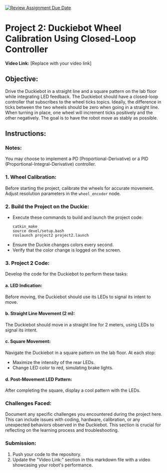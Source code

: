 [![Review Assignment Due Date](https://classroom.github.com/assets/deadline-readme-button-24ddc0f5d75046c5622901739e7c5dd533143b0c8e959d652212380cedb1ea36.svg)](https://classroom.github.com/a/b-DAApyw)
# Project 2: Duckiebot Wheel Calibration Using Closed-Loop Controller

**Video Link:** [Replace with your video link]

## Objective:
Drive the Duckiebot in a straight line and a square pattern on the lab floor while integrating LED feedback. The Duckiebot should have a closed-loop controller that subscribes to the wheel ticks topics. Ideally, the difference in ticks between the two wheels should be zero when going in a straight line. When turning in place, one wheel will increment ticks positively and the other negatively. The goal is to have the robot move as stably as possible.

## Instructions:

### Notes:
You may choose to implement a PD (Proportional-Derivative) or a PID (Proportional-Integral-Derivative) controller. 

### 1. Wheel Calibration:
Before starting the project, calibrate the wheels for accurate movement. Adjust resolution parameters in the `wheel_encoder` node.

### 2. Build the Project on the Duckie:
- Execute these commands to build and launch the project code:
    ```
    catkin_make
    source devel/setup.bash
    roslaunch project2 project2.launch
    ```
- Ensure the Duckie changes colors every second.
- Verify that the color change is logged on the screen.

### 3. Project 2 Code:
Develop the code for the Duckiebot to perform these tasks:

#### a. LED Indication:
Before moving, the Duckiebot should use its LEDs to signal its intent to move.

#### b. Straight Line Movement (2 m):
The Duckiebot should move in a straight line for 2 meters, using LEDs to signal its intent.

#### c. Square Movement:
Navigate the Duckiebot in a square pattern on the lab floor. At each stop:
- Maximize the intensity of the rear LEDs.
- Change LED color to red, simulating brake lights.

#### d. Post-Movement LED Pattern:
After completing the square, display a cool pattern with the LEDs.

### Challenges Faced:
Document any specific challenges you encountered during the project here. This can include issues with coding, hardware, calibration, or any unexpected behaviors observed in the Duckiebot. This section is crucial for reflecting on the learning process and troubleshooting.

### Submission:

1. Push your code to the repository.
2. Update the "Video Link:" section in this markdown file with a video showcasing your robot's performance.

